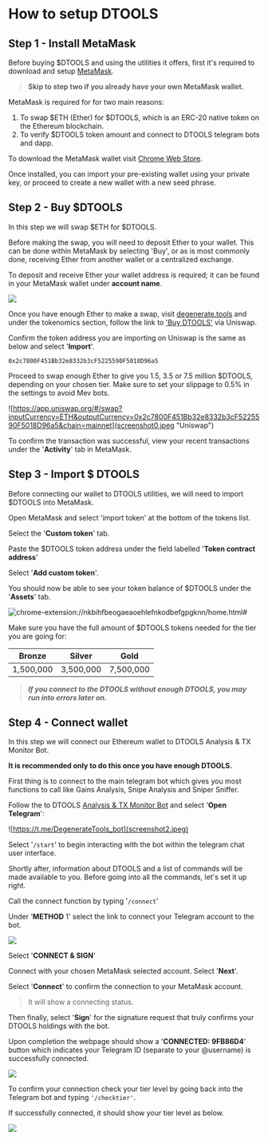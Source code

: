 # How to setup DTOOLS
## Step 1 - Install MetaMask

Before buying $DTOOLS and using the utilities it offers, first it's required to download and setup [MetaMask](https://metamask.io/ "Metamask"). 

> **Skip to step two if you already have your own MetaMask wallet.**

MetaMask is required for for two main reasons:
1. To swap $ETH (Ether) for $DTOOLS, which is an ERC-20 native token on the Ethereum blockchain.
2. To verify $DTOOLS token amount and connect to DTOOLS telegram bots and dapp.

To download the MetaMask wallet visit [Chrome Web Store](https://chrome.google.com/webstore/detail/metamask/nkbihfbeogaeaoehlefnkodbefgpgknn "Chrome Web Store").

Once installed, you can import your pre-existing wallet using your private key, or proceed to create a new wallet with a new seed phrase. 

## Step 2 - Buy $DTOOLS
In this step we will swap $ETH for $DTOOLS.

Before making the swap, you will need to deposit Ether to your wallet. This can be done within MetaMask by selecting 'Buy', or as is most commonly done, receiving Ether from another wallet or a centralized exchange. 

To deposit and receive Ether your wallet address is required; it can be found in your MetaMask wallet under **account name**.

![](screenshot.jpeg)

Once you have enough Ether to make a swap, visit [degenerate.tools](http://degenerate.tools/) and under the tokenomics section, follow the link to ['Buy DTOOLS'](https://app.uniswap.org/#/swap?inputCurrency=ETH&outputCurrency=0x2c7800F451Bb32e8332b3cF5225590F5018D96a5&chain=mainnet "Uniswap") via Uniswap. 

Confirm the token address you are importing on Uniswap is the same as below and select '**Import**'.
```
0x2c7800F451Bb32e8332b3cF5225590F5018D96a5
```

Proceed to swap enough Ether to give you 1.5, 3.5 or 7.5 million $DTOOLS, depending on your chosen tier. Make sure to set your slippage to 0.5% in the settings to avoid Mev bots.

![https://app.uniswap.org/#/swap?inputCurrency=ETH&outputCurrency=0x2c7800F451Bb32e8332b3cF5225590F5018D96a5&chain=mainnet](screenshot0.jpeg "Uniswap")

To confirm the transaction was successful, view your recent transactions under the '**Activity**' tab in MetaMask.

## Step 3 - Import $ DTOOLS
Before connecting our wallet to DTOOLS utilities, we will need to import $DTOOLS into MetaMask.

Open MetaMask and select 'import token' at the bottom of the tokens list.
	
Select the '**Custom token**' tab.

Paste the $DTOOLS token address under the field labelled '**Token contract address**'

Select '**Add custom token**'.

You should now be able to see your token balance of $DTOOLS under the '**Assets**' tab.

![chrome-extension://nkbihfbeogaeaoehlefnkodbefgpgknn/home.html#](screenshot1.jpeg "Metamask")

Make sure you have the full amount of $DTOOLS tokens needed for the tier you are going for:

Bronze | Silver | Gold
--- | --- | ---
1,500,000 | 3,500,000 | 7,500,000

> ***If you connect to the DTOOLS without enough DTOOLS, you may run into errors later on.***

## Step 4 - Connect wallet
In this step we will connect our Ethereum wallet to DTOOLS Analysis & TX Monitor Bot.

**It is recommended only to do this once you have enough DTOOLS.**

First thing is to connect to the main telegram bot which gives you most functions to call like Gains Analysis, Snipe Analysis and Sniper Sniffer.

Follow the to DTOOLS [Analysis & TX Monitor Bot](https://t.me/DegenerateTools_bot) and select '**Open Telegram**':

![https://t.me/DegenerateTools_bot](screenshot2.jpeg)

Select '`/start`' to begin interacting with the bot within the telegram chat user interface.

Shortly after, information about DTOOLS and a list of commands will be made available to you. Before going into all the commands, let's set it up right.

Call the connect function by typing '`/connect`'

Under '**METHOD** 1' select the link to connect your Telegram account to the bot.

![](screenshot3.jpeg)

Select '**CONNECT & SIGN**'

Connect with your chosen MetaMask selected account. Select '**Next**'.

Select '**Connect**' to confirm the connection to your MetaMask account.

> It will show a connecting status.

Then finally, select '**Sign**' for the signature request that truly confirms your DTOOLS holdings with the bot. 

Upon completion the webpage should show a '**CONNECTED: 9FB86D4**' button which indicates your Telegram ID (separate to your @username) is successfully connected.

![](screenshot5.jpeg) 

To confirm your connection check your tier level by going back into the Telegram bot and typing `'/checktier'`.

If successfully connected, it should show your tier level as below.

![](screenshot6.jpeg)